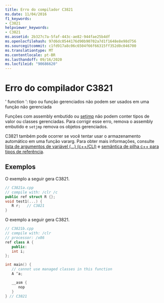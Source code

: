 ```yaml
---
title: Erro do compilador C3821
ms.date: 11/04/2016
f1_keywords:
- C3821
helpviewer_keywords:
- C3821
ms.assetid: 2b327c7a-5faf-443c-ae82-944fae25b4df
ms.openlocfilehash: 97d6dc0544176d90b90702a7d1f1648e8e98d756
ms.sourcegitcommit: c1fd917a8c06c6504f66f66315ff352d0c046700
ms.translationtype: MT
ms.contentlocale: pt-BR
ms.lasthandoff: 09/16/2020
ms.locfileid: "90686620"
---
```

# <a name="compiler-error-c3821"></a>Erro do compilador C3821

' function ': tipo ou função gerenciados não podem ser usados em uma função não gerenciada

Funções com assembly embutido ou [setjmp](../../c-runtime-library/reference/setjmp.md) não podem conter tipos de valor ou classes gerenciadas. Para corrigir esse erro, remova o assembly embutido e `setjmp` remova os objetos gerenciados.

C3821 também pode ocorrer se você tentar usar o armazenamento automático em uma função vararg.  Para obter mais informações, consulte [lista de argumentos de variável (...) (c++/CLI)](../../extensions/variable-argument-lists-dot-dot-dot-cpp-cli.md) e [semântica de pilha c++ para tipos de referência](../../dotnet/cpp-stack-semantics-for-reference-types.md).

## <a name="examples"></a>Exemplos

O exemplo a seguir gera C3821.

```cpp
// C3821a.cpp
// compile with: /clr /c
public ref struct R {};
void test1(...) {
   R r;   // C3821
}
```

O exemplo a seguir gera C3821.

```cpp
// C3821b.cpp
// compile with: /clr
// processor: /x86
ref class A {
   public:
   int i;
};

int main() {
   // cannot use managed classes in this function
   A ^a;

   __asm {
      nop
   }
} // C3821
```
